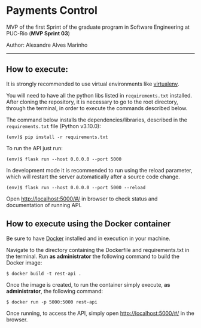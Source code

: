 # Payments Control

MVP of the first Sprint of the graduate program in Software Engineering at PUC-Rio (**MVP Sprint 03**)

Author: Alexandre Alves Marinho

---
## How to execute:

It is strongly recommended to use virtual environments like [virtualenv](https://packaging.python.org/en/latest/guides/installing-using-pip-and-virtual-environments/#creating-a-virtual-environment).
 
You will need to have all the python libs listed in `requirements.txt` installed.
After cloning the repository, it is necessary to go to the root directory, through the terminal, in order to execute the commands described below.

The command below installs the dependencies/libraries, described in the `requirements.txt` file (Python v3.10.0):
```
(env)$ pip install -r requirements.txt
```
To run the API just run:
```
(env)$ flask run --host 0.0.0.0 --port 5000
```
In development mode it is recommended to run using the reload parameter, which will restart the server
automatically after a source code change.
```
(env)$ flask run --host 0.0.0.0 --port 5000 --reload
```

Open [http://localhost:5000/#/](http://localhost:5000/#/) in browser to check status and documentation of running API.

## How to execute using the Docker container

Be sure to have [Docker](https://docs.docker.com/engine/install/) installed and in execution in your machine.

Navigate to the directory containing the Dockerfile and requirements.txt in the terminal.
Run **as administrator** the following command to build the Docker image:

```
$ docker build -t rest-api .
```

Once the image is created, to run the container simply execute, **as administrator**, the following command:

```
$ docker run -p 5000:5000 rest-api
```

Once running, to access the API, simply open [http://localhost:5000/#/](http://localhost:5000/#/) in the browser.
